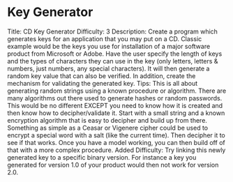 # Key Generator

Title: CD Key Generator
Difficulty: 3
Description: Create a program which generates keys for an application that you may put on a
CD. Classic example would be the keys you use for installation of a major software product from
Microsoft or Adobe. Have the user specify the length of keys and the types of characters they
can use in the key (only letters, letters & numbers, just numbers, any special characters). It will
then generate a random key value that can also be verified. In addition, create the mechanism
for validating the generated key.
Tips: This is all about generating random strings using a known procedure or algorithm. There
are many algorithms out there used to generate hashes or random passwords. This would be
no different EXCEPT you need to know how it is created and then know how to
decipher/validate it. Start with a small string and a known encryption algorithm that is easy to
decipher and build up from there. Something as simple as a Ceasar or Vigenere cipher could be
used to encrypt a special word with a salt (like the current time). Then decipher it to see if that
works. Once you have a model working, you can then build off of that with a more complex
procedure.
Added Difficulty: Try linking this newly generated key to a specific binary version. For instance a
key you generated for version 1.0 of your product would then not work for version 2.0.
 
